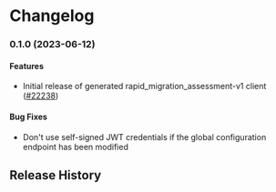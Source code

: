 # Changelog

### 0.1.0 (2023-06-12)

#### Features

* Initial release of generated rapid_migration_assessment-v1 client ([#22238](https://github.com/googleapis/google-cloud-ruby/issues/22238)) 
#### Bug Fixes

* Don't use self-signed JWT credentials if the global configuration endpoint has been modified 

## Release History
